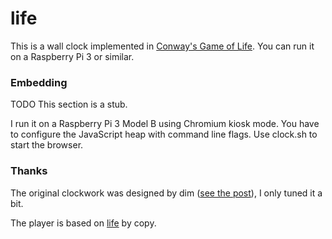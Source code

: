 life
====

This is a wall clock implemented in <a href="http://en.wikipedia.org/wiki/Conway%27s_Game_of_Life" target="_blank">Conway's
Game of Life</a>. You can run it on a Raspberry Pi 3 or similar.

### Embedding

TODO This section is a stub. 

I run it on a Raspberry Pi 3 Model B using Chromium kiosk mode.
You have to configure the JavaScript heap with command line flags.
Use clock.sh to start the browser.  

### Thanks

The original clockwork was designed by dim (<a href="https://codegolf.stackexchange.com/questions/88783/build-a-digital-clock-in-conways-game-of-life/" target="_blank">see the post</a>),
I only tuned it a bit.

The player is based on <a href="https://github.com/copy/life" target="_blank">life</a> by copy.
